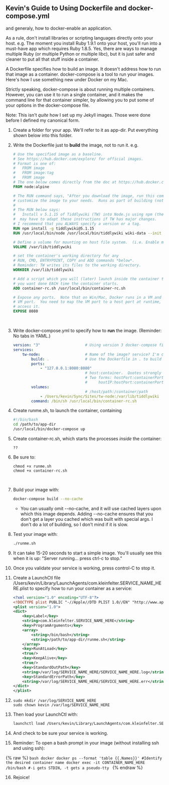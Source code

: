 ## Kevin's Guide to Using Dockerfile and docker-compose.yml

and generaly, how to docker-enable an application.



As a rule, don't install libraries or scripting languages directly onto your host.  e.g. The moment you install Ruby 1.9.1 onto your host, you'll run into a must-have app which requires Ruby 1.8.5.  Yes, there are ways to manage multiple Ruby (or multiple Python or multiple libc), but it is just safer and cleaner to put all that stuff inside a container.

A Dockerfile specifies how to build an image. It doesn't address how to run that image as a container.  docker-compose is  a tool to run your images.  Here's how I use something new under Docker on my Mac.

Strictly speaking, docker-compose is about running multiple containers. However, you can use it to run a single container, and it makes the command line for that container simpler, by allowing you to put some of your options in the docker-compose file.

Note: This isn't *quite* how I set up my Jekyll images.  Those were done before I defined my canonical form.

1. Create a folder for your app.  We'll refer to it as app-dir.  Put everything shown below into this folder.

2. Write the Dockerfile just to **build** the image, not to run it.  e.g.

   ```dockerfile
   # Use the specified image as a baseline.
   # See https://hub.docker.com/explore/ for official images.
   # Format is one of:
   #   FROM image
   #   FROM image:tag
   #   FROM image
   # The one below comes directly from the doc at https://hub.docker.com/_/node/
   FROM node:alpine

   # The RUN command says, "After you download the image, run this command to
   # customize the image to your needs.  Runs as part of building (not starting) the image
   #
   # The RUN below says:
   #   Install v 5.1.15 of Tiddlywiki (TW) into Node.js using npm (the Node package mgr).  #   You could specify a newer version (or no version, by omitting '@5.1.15') but you 
   #  may have to adapt these instructions if TW has major changes.
   # I recommend that you ALWAYS specify a version or a tag.
   RUN npm install -g tiddlywiki@5.1.15
   RUN /usr/local/bin/node /usr/local/bin/tiddlywiki wiki-data --init server

   # Define a volume for mounting on host file system.  (i.e. Enable mounting this path.)
   VOLUME /var/lib/tiddlywiki

   # set the container's working directory for any 
   # RUN, CMD, ENTRYPOINT, COPY and ADD commands *below*.
   # Reminder: TW writes its files to the working directory.
   WORKDIR /var/lib/tiddlywiki

   # Add a script which you will (later) launch inside the container to do tasks
   # you want done EACH time the container starts.
   ADD container-rc.sh /usr/local/bin/container-rc.sh

   # Expose any ports.  Note that on Win/Mac, Docker runs in a VM and this is the
   # VM port.  You need to map the VM port to a host port at runtime, if you are to
   # access it.
   EXPOSE 8080
   ```
   ​

3. Write docker-compose.yml to specify how to **run** the image. (Reminder: No tabs in YAML.)

   ```yaml
   version: "3"                    # Using version 3 docker-compose file format.
   services:
       tw-node:                    # Name of the image? service? I'm creating.
           build: .                # Use the Dockerfile in . to build the image
           ports:
               - "127.0.0.1:8080:8080"
                                   # host:container.  Quotes strongly recommended.
                                   # Two forms: hostPort:containerPort or 
                                   #     hostIP:hostPort:containerPort
           volumes:
                                   # /host/path:/container/path
               - /Users/kevin/Sync/Sites/tw-node:/var/lib/tiddlywiki
           command: /bin/sh /usr/local/bin/container-rc.sh
   ```

4. Create runme.sh, to launch the container, containing 

   ```bash
   #!/bin/bash
   cd /path/to/app-dir
   /usr/local/bin/docker-compose up
   ```

5. Create container-rc.sh, which starts the processes *inside* the container:

   ```
   ??
   ```

    

6. Be sure to:

   ```
   chmod +x runme.sh
   chmod +x container-rc.sh
   ```

   ​

7. Build your image with:

   ```bash
   docker-compose build --no-cache
   ```

   - You can usually omit --no-cache, and it will use cached layers upon which this image depends.  Adding --no-cache ensures that you don't get a layer you cached which was built with special args.  I don't do a lot of building, so I don't mind if it is slow.

8. Test your image with:

   ```bash
   ./runme.sh
   ```

9. It can take 15-20 seconds to start a simple image.  You'll usually see this when it is up: "Server running... press ctrl-c to stop."

10. Once you validate your service is working, press control-C to stop it.

11. Create a LaunchCtl file  /Users/kevin/Library/LaunchAgents/com.kleinfelter.SERVICE_NAME_HERE.plist to specify how to run your container as a service:

    ```xml
    <?xml version="1.0" encoding="UTF-8"?>
    <!DOCTYPE plist PUBLIC "-//Apple//DTD PLIST 1.0//EN" "http://www.apple.com/DTDs/PropertyList-1.0.dtd">
    <plist version="1.0">
    <dict>
        <key>Label</key>
        <string>com.kleinfelter.SERVICE_NAME_HERE</string>
        <key>ProgramArguments</key>
        <array>
            <string>/bin/bash</string>
            <string>/path/to/app-dir/runme.sh</string>
        </array>
        <key>RunAtLoad</key>
        <true/>
        <key>KeepAlive</key>
        <true/>
        <key>StandardOutPath</key>
        <string>/var/log/SERVICE_NAME_HERE/SERVICE_NAME_HERE.log</string>
        <key>StandardErrorPath</key>
        <string>/var/log/SERVICE_NAME_HERE/SERVICE_NAME_HERE.err</string>
    </dict>
    </plist>
    ```

12. ```
    sudo mkdir /var/log/SERVICE_NAME_HERE
    sudo chown kevin /var/log/SERVICE_NAME_HERE
    ```

13. Then load your LaunchCtl with:

    ```bash
    launchctl load /Users/kevin/Library/LaunchAgents/com.kleinfelter.SERVICE_NAME_HERE.plist
    ```

14. And check to be sure your service is working.

15. Reminder: To open a bash prompt in your image (without installing ssh and using ssh):

{% raw %}
    ```bash
    docker docker ps --format 'table {{.Names}}' #Identify the desired container name
    docker exec -it CONTAINER_NAME_HERE /bin/bash #-i gets STDIN, -t gets a pseudo-tty
    ```
{% endraw %}

16. Rejoice!

